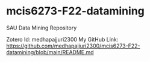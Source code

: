 # mcis6273-F22-datamining
SAU Data Mining Repository

Zotero Id: medhapajjuri2300
My GitHub Link: https://github.com/medhapajjuri2300/mcis6273-F22-datamining/blob/main/README.md
